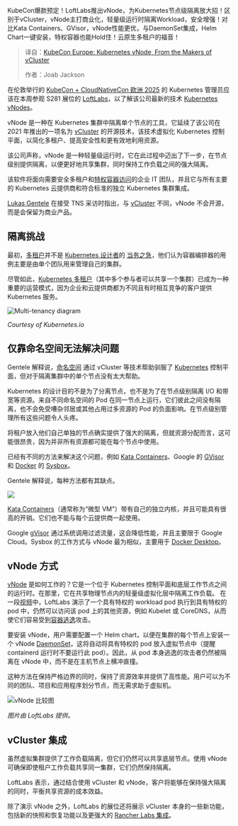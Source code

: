 <!--
title: Kubernetes vNode，来自vCluster的创造者
cover: https://cdn.thenewstack.io/media/2025/04/a607bf27-vnode.png
summary: KubeCon爆款预定！LoftLabs推出vNode，为Kubernetes节点级隔离放大招！区别于vCluster，vNode主打商业化，轻量级运行时隔离Workload，安全增强！对比Kata Containers、GVisor，vNode性能更优，与DaemonSet集成，Helm Chart一键安装，特权容器也能Hold住！云原生多租户的福音！
-->

KubeCon爆款预定！LoftLabs推出vNode，为Kubernetes节点级隔离放大招！区别于vCluster，vNode主打商业化，轻量级运行时隔离Workload，安全增强！对比Kata Containers、GVisor，vNode性能更优，与DaemonSet集成，Helm Chart一键安装，特权容器也能Hold住！云原生多租户的福音！

> 译自：[KubeCon Europe: Kubernetes vNode, From the Makers of vCluster](https://thenewstack.io/kubecon-eu-2025-kubernetes-vnode-from-the-makers-of-vcluster/)
> 
> 作者：Joab Jackson

在伦敦举行的 [KubeCon + CloudNativeCon 欧洲 2025](https://thenewstack.io/kubecon-cloudnativecon-eu-2025/) 的 Kubernetes 管理员应该在本周参观 S281 展位的 [LoftLabs](https://www.loft.sh/company/about)，以了解该公司最新的技术 [Kubernetes vNodes](https://www.loft.sh/blog/vnode-kubernetes-node-isolation-multi-tenancy)。

vNode 是一种在 Kubernetes 集群中隔离单个节点的工具，它延续了该公司在 2021 年推出的一项名为 [vCluster](https://thenewstack.io/loft-labs-vcluster-provides-secure-multitenant-kubernetes-clusters/) 的开源技术，该技术虚拟化 Kubernetes 控制平面，以简化多租户、提高安全性和更有效地利用资源。

该公司声称，vNode 是一种轻量级运行时，它在此过程中迈出了下一步，在节点级别提供隔离，以便更好地共享集群，同时保持工作负载之间的强大隔离。

该软件将面向需要安全多租户和[特权容器访问](https://thenewstack.io/kubecon-eu-2025-edera-protect-offers-a-secure-container/)的企业 IT 团队，并且它与所有主要的 Kubernetes 云提供商和符合标准的独立 Kubernetes 集群集成。

[Lukas Gentele](https://www.linkedin.com/in/gentele/) 在接受 TNS 采访时指出，与 [vCluster](https://thenewstack.io/vcluster-to-the-rescue/) 不同，vNode 不会开源，而是会保留为商业产品。

## 隔离挑战

最初，[多租户](https://www.f5.com/glossary/multi-tenant-cloud-architecture)并不是 [Kubernetes 设计者](https://thenewstack.io/at-kubernetes-10th-anniversary-in-mountain-view-history-remembered/)的 [当务之急](https://www.ibm.com/think/topics/kubernetes-history)，他们认为容器编排器的用例主要是由单个团队用来管理自己的集群。

尽管如此，[Kubernetes 多租户](https://kubernetes.io/docs/concepts/security/multi-tenancy/)（其中多个参与者可以共享一个集群）已成为一种重要的运营模式，因为企业和云提供商都为不同且有时相互竞争的客户提供 Kubernetes 服务。

![Multi-tenancy diagram](https://cdn.thenewstack.io/media/2025/04/48f288c5-multi-tenancy.png)

*Courtesy of Kubernetes.io*

## 仅靠命名空间无法解决问题

Gentele 解释说，[命名空间](https://thenewstack.io/what-are-linux-namespaces-and-how-are-they-used/) 通过 vCluster 等技术帮助驯服了 [Kubernetes](https://thenewstack.io/kubernetes/) 控制平面，但对于隔离集群中的单个节点没有太大帮助。

Kubernetes 的设计目的不是为了分离节点，也不是为了在节点级别隔离 I/O 和带宽等资源。来自不同命名空间的 Pod 在同一节点上运行，它们彼此之间没有隔离，也不会免受嘈杂邻居或其他占用过多资源的 Pod 的负面影响。在节点级别管理所有这些问题令人头疼。

将租户放入他们自己单独的节点确实提供了强大的隔离，但就资源分配而言，这可能很昂贵，因为并非所有资源都可能在每个节点中使用。

已经有不同的方法来解决这个问题，例如 [Kata Containers](https://thenewstack.io/the-road-to-kata-containers-2-0/)、Google 的 [GVisor](https://thenewstack.io/google-launches-gvisor-an-open-source-sandboxed-container-runtime/) 和 [Docker](https://www.docker.com/?utm_content=inline+mention) 的 [Sysbox](https://github.com/nestybox/sysbox)。

Gentele 解释说，每种方法都有其缺点。

![](https://cdn.thenewstack.io/media/2025/04/9d76da0b-vnode-02.png)

[Kata Containers](https://katacontainers.io/)（通常称为“微型 VM”）带有自己的独立内核，并且可能具有很高的开销。它们也不能与每个云提供商一起使用。

Google [gVisor](https://gvisor.dev/) 通过系统调用过滤流量，这会降低性能，并且主要限于 Google Cloud。Sysbox 的工作方式与 vNode 最为相似，主要用于 [Docker Desktop](https://thenewstack.io/create-a-development-environment-in-docker-desktop/)。

## vNode 方式

[vNode](https://www.vnode.com/) 是如何工作的？它是一个位于 Kubernetes 控制平面和底层工作节点之间的运行时。在那里，它在共享物理节点内的轻量级虚拟化层中隔离工作负载。
在一段[视频](https://youtu.be/woqIVrnbGuE)中，LoftLabs 演示了一个具有特权的 workload pod 执行到具有特权的 pod 中，仍然可以访问该 pod 上的其他资源，例如 Kubelet 或 CoreDNS，从而使它们容易受到[容器逃逸](https://thenewstack.io/leaky-vessels-vulnerability-sinks-container-security/)攻击。

要安装 vNode，用户需要配置一个 Helm chart，以便在集群的每个节点上安装一个 vNode [DaemonSet](https://kubernetes.io/docs/concepts/workloads/controllers/daemonset/)，这将自动将具有特权的 pod 放入虚拟节点中（提醒 containerd 运行时不要运行此 pod）。因此，从 pod 本身逃逸的攻击者仍然被隔离在 vNode 中，而不是在主机节点上横冲直撞。

这种方法在保持严格边界的同时，保持了资源效率并提供了高性能。用户可以为不同的团队、项目和应用程序划分节点，而无需求助于虚拟机。

![vNode 比较图](https://cdn.thenewstack.io/media/2025/04/1de9e1a0-vnode-03.webp)

*图片由 LoftLabs 提供。*

## vCluster 集成

虽然虚拟集群提供了工作负载隔离，但它们仍然可以共享底层节点。使用 vNode 可确保即使租户工作负载共享同一集群，它们仍然保持隔离。

LoftLabs 表示，通过结合使用 vCluster 和 vNode，客户将能够在保持强大隔离的同时，平衡共享资源的成本效益。

除了演示 vNode 之外，LoftLabs 的展位还将展示 vCluster 本身的一些新功能，包括新的快照和恢复功能以及更强大的 [Rancher Labs 集成](https://thenewstack.io/suse-upgrades-its-rancher-kubernetes-management-family/)。